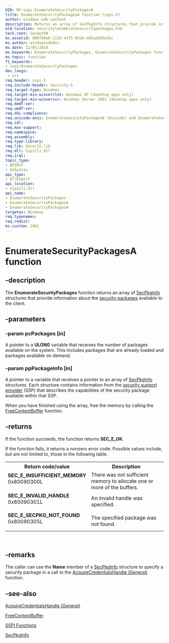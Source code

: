 ```yaml
---
UID: NF:sspi.EnumerateSecurityPackagesA
title: EnumerateSecurityPackagesA function (sspi.h)
author: windows-sdk-content
description: Returns an array of SecPkgInfo structures that provide information about the security packages available to the client.
old-location: security\enumeratesecuritypackages.htm
tech.root: SecAuthN
ms.assetid: 900790a6-111d-43f5-9316-e85aab03a3bc
ms.author: windowssdkdev
ms.date: 12/05/2018
ms.keywords: EnumerateSecurityPackages, EnumerateSecurityPackages function [Security], EnumerateSecurityPackagesA, EnumerateSecurityPackagesW, _ssp_enumeratesecuritypackages, security.enumeratesecuritypackages, sspi/EnumerateSecurityPackages, sspi/EnumerateSecurityPackagesA, sspi/EnumerateSecurityPackagesW
ms.topic: function
f1_keywords:
- sspi/EnumerateSecurityPackages
dev_langs:
 - c++
req.header: sspi.h
req.include-header: Security.h
req.target-type: Windows
req.target-min-winverclnt: Windows XP [desktop apps only]
req.target-min-winversvr: Windows Server 2003 [desktop apps only]
req.kmdf-ver: 
req.umdf-ver: 
req.ddi-compliance: 
req.unicode-ansi: EnumerateSecurityPackagesW (Unicode) and EnumerateSecurityPackagesA (ANSI)
req.idl: 
req.max-support: 
req.namespace: 
req.assembly: 
req.type-library: 
req.lib: Secur32.lib
req.dll: SspiCli.dll
req.irql: 
topic_type:
- APIRef
- kbSyntax
api_type:
- DllExport
api_location:
- SspiCli.dll
api_name:
- EnumerateSecurityPackages
- EnumerateSecurityPackagesA
- EnumerateSecurityPackagesW
targetos: Windows
req.typenames: 
req.redist: 
ms.custom: 19H1
---
```


# EnumerateSecurityPackagesA function


## -description


The <b>EnumerateSecurityPackages</b> function returns an array of 
<a href="https://docs.microsoft.com/windows/desktop/api/sspi/ns-sspi-secpkginfoa">SecPkgInfo</a> structures that provide information about the <a href="https://docs.microsoft.com/windows/desktop/SecGloss/s-gly">security packages</a> available to the client.


## -parameters




### -param pcPackages [in]

A pointer to a <b>ULONG</b> variable that receives the number of packages available on the system. This includes packages that are already loaded and packages available on demand.


### -param ppPackageInfo [in]

A pointer to a variable that receives a pointer to an array of 
<a href="https://docs.microsoft.com/windows/desktop/api/sspi/ns-sspi-secpkginfoa">SecPkgInfo</a> structures. Each structure contains information from the <a href="https://docs.microsoft.com/windows/desktop/SecGloss/s-gly">security support provider</a> (SSP) that describes the capabilities of the security package available within that SSP.

When you have finished using the array, free the memory by calling the <a href="https://docs.microsoft.com/windows/desktop/api/sspi/nf-sspi-freecontextbuffer">FreeContextBuffer</a> function.


## -returns



If the function succeeds, the function returns <b>SEC_E_OK</b>.

If the function fails, it returns a nonzero error code. Possible values include, but are not limited to, those in the following table.

<table>
<tr>
<th>Return code/value</th>
<th>Description</th>
</tr>
<tr>
<td width="40%">
<dl>
<dt><b>SEC_E_INSUFFICIENT_MEMORY</b></dt>
<dt>0x80090300L</dt>
</dl>
</td>
<td width="60%">
There was not sufficient memory to allocate one or more of the buffers.

</td>
</tr>
<tr>
<td width="40%">
<dl>
<dt><b>SEC_E_INVALID_HANDLE </b></dt>
<dt>0x80090301L</dt>
</dl>
</td>
<td width="60%">
An invalid handle was specified.

</td>
</tr>
<tr>
<td width="40%">
<dl>
<dt><b>SEC_E_SECPKG_NOT_FOUND</b></dt>
<dt>0x80090305L</dt>
</dl>
</td>
<td width="60%">
The specified package was not found.

</td>
</tr>
</table>
 




## -remarks



The caller can use the <b>Name</b> member of a <a href="https://docs.microsoft.com/windows/desktop/api/sspi/ns-sspi-secpkginfoa">SecPkgInfo</a> structure to specify a security package in a call to the 
<a href="https://docs.microsoft.com/windows/desktop/api/sspi/nf-sspi-acquirecredentialshandlea">AcquireCredentialsHandle (General)</a> function.




## -see-also




<a href="https://docs.microsoft.com/windows/desktop/api/sspi/nf-sspi-acquirecredentialshandlea">AcquireCredentialsHandle (General)</a>



<a href="https://docs.microsoft.com/windows/desktop/api/sspi/nf-sspi-freecontextbuffer">FreeContextBuffer</a>



<a href="https://docs.microsoft.com/windows/desktop/SecAuthN/authentication-functions">SSPI Functions</a>



<a href="https://docs.microsoft.com/windows/desktop/api/sspi/ns-sspi-secpkginfoa">SecPkgInfo</a>
 

 

